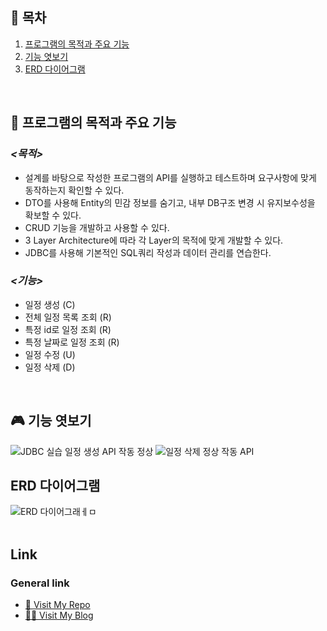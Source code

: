 ## 📜 목차   

1. [프로그램의 목적과 주요 기능](#프로그램의-목적과-주요-기능)   
2. [기능 엿보기](#기능-엿보기)   
3. [ERD 다이어그램](#ERD-다이어그램)


<br>

## 🔧 프로그램의 목적과 주요 기능  
### *<목적>*
- 설계를 바탕으로 작성한 프로그램의 API를 실행하고 테스트하며 요구사항에 맞게 동작하는지 확인할 수 있다.
- DTO를 사용해 Entity의 민감 정보를 숨기고, 내부 DB구조 변경 시 유지보수성을 확보할 수 있다.
- CRUD 기능을 개발하고 사용할 수 있다.
- 3 Layer Architecture에 따라 각 Layer의 목적에 맞게 개발할 수 있다.
- JDBC를 사용해 기본적인 SQL쿼리 작성과 데이터 관리를 연습한다.

### *<기능>* 
- 일정 생성 (C)
- 전체 일정 목록 조회 (R)
- 특정 id로 일정 조회 (R)
- 특정 날짜로 일정 조회 (R)
- 일정 수정 (U)
- 일정 삭제 (D)

<br>


## 🎮 기능 엿보기
![JDBC 실습 일정 생성 API 작동 정상](https://github.com/user-attachments/assets/8cb2f8db-02ad-4b2e-a413-ede249265441)
![일정 삭제 정상 작동 API](https://github.com/user-attachments/assets/319f9e09-05b3-4eb2-a795-59da0fcd9ca9)
<br>


## ERD 다이어그램

![ERD 다이어그래ㅔㅁ](https://github.com/user-attachments/assets/ee3032ef-6ac3-4c7d-836d-5c69f9a41792)  
<br>   
   
## Link   
### General link
- [🚗 Visit My Repo](https://github.com/KyeongranMun?tab=repositories)   
- [🙋‍♂️ Visit My Blog](https://austindynasty.tistory.com/)
